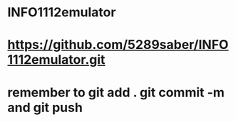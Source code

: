 # INFO1112emulator
# https://github.com/5289saber/INFO1112emulator.git
# remember to git add . git commit -m and git push
